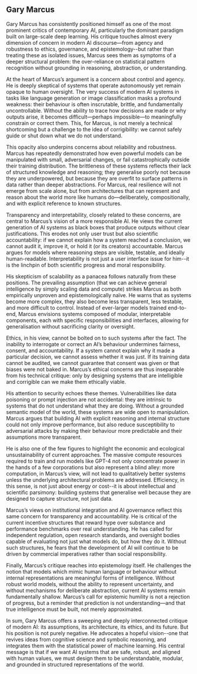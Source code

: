 
## Gary Marcus

Gary Marcus has consistently positioned himself as one of the most prominent critics of contemporary AI,
particularly the dominant paradigm built on large-scale deep learning. His critique touches almost every
dimension of concern in modern AI discourse—from agency and robustness to ethics, governance, and
epistemology--but rather than treating these as isolated issues, Marcus sees them as symptoms of a deeper
structural problem: the over-reliance on statistical pattern recognition without grounding in reasoning,
abstraction, or understanding.

At the heart of Marcus’s argument is a concern about control and agency. He is deeply skeptical of systems
that operate autonomously yet remain opaque to human oversight. The very success of modern AI systems in
tasks like language generation or image classification masks a profound weakness: their behaviour is often
inscrutable, brittle, and fundamentally uncontrollable. Without the ability to trace how decisions are made
or why outputs arise, it becomes difficult—perhaps impossible—to meaningfully constrain or correct them.
This, for Marcus, is not merely a technical shortcoming but a challenge to the idea of corrigibility: we
cannot safely guide or shut down what we do not understand.

This opacity also underpins concerns about reliability and robustness. Marcus has repeatedly demonstrated
how even powerful models can be manipulated with small, adversarial changes, or fail catastrophically
outside their training distribution. The brittleness of these systems reflects their lack of structured
knowledge and reasoning; they generalise poorly not because they are underpowered, but because they are
overfit to surface patterns in data rather than deeper abstractions. For Marcus, real resilience will not
emerge from scale alone, but from architectures that can represent and reason about the world more like
humans do—deliberately, compositionally, and with explicit reference to known structures.

Transparency and interpretability, closely related to these concerns, are central to Marcus’s vision of a
more responsible AI. He views the current generation of AI systems as black boxes that produce outputs
without clear justifications. This erodes not only user trust but also scientific accountability: if we
cannot explain how a system reached a conclusion, we cannot audit it, improve it, or hold it (or its creators)
accountable. Marcus argues for models where reasoning steps are visible, testable, and ideally human-readable.
Interpretability is not just a user interface issue for him--it is the linchpin of both scientific progress
and moral responsibility.

His skepticism of scalability as a panacea follows naturally from these positions. The prevailing assumption
(that we can achieve general intelligence by simply scaling data and compute) strikes Marcus as both empirically
unproven and epistemologically naïve. He warns that as systems become more complex, they also become less
transparent, less testable, and more difficult to control. Instead of ever-larger models trained end-to-end,
Marcus envisions systems composed of modular, interpretable components, each with specific responsibilities
and interfaces, allowing for generalisation without sacrificing clarity or oversight.

Ethics, in his view, cannot be bolted on to such systems after the fact. The inability to interrogate or correct
an AI’s behaviour undermines fairness, consent, and accountability. If a system cannot explain why it made a
particular decision, we cannot assess whether it was just. If its training data cannot be audited, we cannot
guarantee that consent was given or that biases were not baked in. Marcus’s ethical concerns are thus inseparable
from his technical critique: only by designing systems that are intelligible and corrigible can we make them
ethically viable.

His attention to security echoes these themes. Vulnerabilities like data poisoning or prompt injection are not
accidental: they are intrinsic to systems that do not understand what they are doing. Without a grounded semantic
model of the world, these systems are wide open to manipulation. Marcus argues that building AI with explicit
reasoning and internal structure could not only improve performance, but also reduce susceptibility to adversarial
attacks by making their behaviour more predictable and their assumptions more transparent.

He is also one of the few figures to highlight the economic and ecological unsustainability of current approaches.
The massive compute resources required to train and run models like GPT-4 not only concentrate power in the hands
of a few corporations but also represent a blind alley: more computation, in Marcus’s view, will not lead to
qualitatively better systems unless the underlying architectural problems are addressed. Efficiency, in this sense,
is not just about energy or cost--it is about intellectual and scientific parsimony: building systems that
generalise well because they are designed to capture structure, not just data.

Marcus’s views on institutional integration and AI governance reflect this same concern for transparency and
accountability. He is critical of the current incentive structures that reward hype over substance and performance
benchmarks over real understanding. He has called for independent regulation, open research standards, and oversight
bodies capable of evaluating not just what models do, but how they do it. Without such structures, he fears that
the development of AI will continue to be driven by commercial imperatives rather than social responsibility.

Finally, Marcus’s critique reaches into epistemology itself. He challenges the notion that models which mimic
human language or behaviour without internal representations are meaningful forms of intelligence. Without robust
world models, without the ability to represent uncertainty, and without mechanisms for deliberate abstraction,
current AI systems remain fundamentally shallow. Marcus’s call for epistemic humility is not a rejection of
progress, but a reminder that prediction is not understanding—and that true intelligence must be built, not
merely approximated.

In sum, Gary Marcus offers a sweeping and deeply interconnected critique of modern AI: its assumptions,
its architecture, its ethics, and its future. But his position is not purely negative. He advocates a
hopeful vision--one that revives ideas from cognitive science and symbolic reasoning, and integrates them
with the statistical power of machine learning. His central message is that if we want AI systems that are
safe, robust, and aligned with human values, we must design them to be understandable, modular, and grounded
in structured representations of the world.
